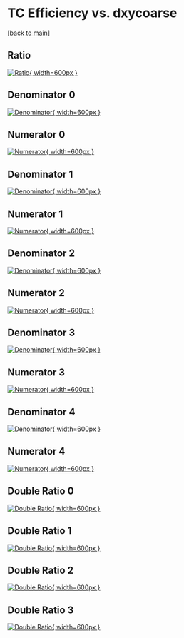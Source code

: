 # TC Efficiency vs. dxycoarse

[[back to main](./)]



## Ratio

[![Ratio](../mtv/var/TC_vtr_11_-1_eff_dxycoarse.png){ width=600px }](../mtv/var/TC_vtr_11_-1_eff_dxycoarse.pdf)

## Denominator 0

[![Denominator](../mtv/den/TC_vtr_11_-1_eff_dxycoarse_den0.png){ width=600px }](../mtv/den/TC_vtr_11_-1_eff_dxycoarse_den0.pdf)

## Numerator 0

[![Numerator](../mtv/num/TC_vtr_11_-1_eff_dxycoarse_num0.png){ width=600px }](../mtv/num/TC_vtr_11_-1_eff_dxycoarse_num0.pdf)

## Denominator 1

[![Denominator](../mtv/den/TC_vtr_11_-1_eff_dxycoarse_den1.png){ width=600px }](../mtv/den/TC_vtr_11_-1_eff_dxycoarse_den1.pdf)

## Numerator 1

[![Numerator](../mtv/num/TC_vtr_11_-1_eff_dxycoarse_num1.png){ width=600px }](../mtv/num/TC_vtr_11_-1_eff_dxycoarse_num1.pdf)

## Denominator 2

[![Denominator](../mtv/den/TC_vtr_11_-1_eff_dxycoarse_den2.png){ width=600px }](../mtv/den/TC_vtr_11_-1_eff_dxycoarse_den2.pdf)

## Numerator 2

[![Numerator](../mtv/num/TC_vtr_11_-1_eff_dxycoarse_num2.png){ width=600px }](../mtv/num/TC_vtr_11_-1_eff_dxycoarse_num2.pdf)

## Denominator 3

[![Denominator](../mtv/den/TC_vtr_11_-1_eff_dxycoarse_den3.png){ width=600px }](../mtv/den/TC_vtr_11_-1_eff_dxycoarse_den3.pdf)

## Numerator 3

[![Numerator](../mtv/num/TC_vtr_11_-1_eff_dxycoarse_num3.png){ width=600px }](../mtv/num/TC_vtr_11_-1_eff_dxycoarse_num3.pdf)

## Denominator 4

[![Denominator](../mtv/den/TC_vtr_11_-1_eff_dxycoarse_den4.png){ width=600px }](../mtv/den/TC_vtr_11_-1_eff_dxycoarse_den4.pdf)

## Numerator 4

[![Numerator](../mtv/num/TC_vtr_11_-1_eff_dxycoarse_num4.png){ width=600px }](../mtv/num/TC_vtr_11_-1_eff_dxycoarse_num4.pdf)

## Double Ratio 0

[![Double Ratio](../mtv/ratio/TC_vtr_11_-1_eff_dxycoarse_ratio0.png){ width=600px }](../mtv/ratio/TC_vtr_11_-1_eff_dxycoarse_ratio0.pdf)

## Double Ratio 1

[![Double Ratio](../mtv/ratio/TC_vtr_11_-1_eff_dxycoarse_ratio1.png){ width=600px }](../mtv/ratio/TC_vtr_11_-1_eff_dxycoarse_ratio1.pdf)

## Double Ratio 2

[![Double Ratio](../mtv/ratio/TC_vtr_11_-1_eff_dxycoarse_ratio2.png){ width=600px }](../mtv/ratio/TC_vtr_11_-1_eff_dxycoarse_ratio2.pdf)

## Double Ratio 3

[![Double Ratio](../mtv/ratio/TC_vtr_11_-1_eff_dxycoarse_ratio3.png){ width=600px }](../mtv/ratio/TC_vtr_11_-1_eff_dxycoarse_ratio3.pdf)

